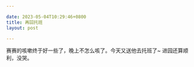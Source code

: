 ```yaml
---

date: 2023-05-04T10:29:46+0800
title: 再回托班
layout: post

---
```


赛赛的咳嗽终于好一些了，晚上不怎么咳了。今天又送他去托班了~ 进园还算顺利，没哭。
